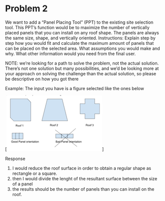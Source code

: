 # Problem 2
We want to add a “Panel Placing Tool” (PPT) to the existing site selection tool. This PPT’s function would be to maximize the number of vertically placed panels that you can install on any roof shape. The panels are always the same size, shape, and vertically oriented.
Instructions: Explain step by step how you would fit and calculate the maximum amount of panels that can be placed on the selected area. What assumptions you would make and why. What other information would you need from the final user.

NOTE: we’re looking for a path to solve the problem, not the actual solution. There’s not one solution but many possibilities, and we’d be looking more at your approach on solving the challenge than the actual solution, so please be descriptive on how you got there

Example: The input you have is a figure selected like the ones below

[![Roof shapes](roof_shapes.png)]

Response 
1. I would reduce the roof surface in order to obtain a regular shape as rectangle or a square.
2. then I would divide the lenght of the resultant surface between the size of a panel
3. the results should be the number of panels than you can install on the roof.


